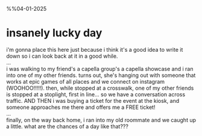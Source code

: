 %%04-01-2025

# insanely lucky day

i'm gonna place this here just because i think it's a good idea to write it down so i can look back at it in a good while.<br>...<br>i was walking to my friend's a capella group's a capella showcase and i ran into one of my other friends. turns out, she's hanging out with someone that works at epic games of all places and we connect on instagram (WOOHOO!!!!!). then, while stopped at a crosswalk, one of my other friends is stopped at a stoplight, first in line... so we have a conversation across traffic. AND THEN i was buying a ticket for the event at the kiosk, and someone approaches me there and offers me a FREE ticket!<br>...<br>finally, on the way back home, i ran into my old roommate and we caught up a little. what are the chances of a day like that???
